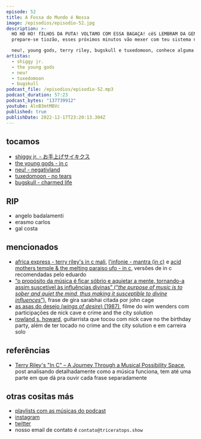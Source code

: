 ```yaml
---
episode: 52
title: A Fossa do Mundo é Nossa
image: /episodios/episodio-52.jpg
description: >-
  HO HO HO! fILHOS DA PUTA! VOLTAMO COM ESSA BAGAÇA! cêS LEMBRAM DA GENTE?
  prepare-se tiozão, esses próximos minutos vão mexer com teu sistema nervoso!

  neu!, young gods, terry riley, bugskull e tuxedomoon, conhece alguma dessas bandas? vem com a gente, o tricerátops show já vai começar
artistas:
  - shiggy jr.
  - the young gods
  - neu!
  - tuxedomoon
  - bugskull
podcast_file: /episodios/episodio-52.mp3
podcast_duration: 57:23
podcast_bytes: "137739912"
youtube: AlnB3mtMBVc
published: true
publishDate: 2022-12-17T23:20:13.304Z
---
```

## tocamos

* [shiggy jr. - お手上げサイキクス](https://www.youtube.com/watch?v=Dt7SkZbChTo)
* [the young gods - in c](https://www.youtube.com/watch?v=DpYBhX0UH04)
* [neu! - negativland](https://www.youtube.com/watch?v=fhiNtanvImg)
* [tuxedomoon - no tears](https://www.youtube.com/watch?v=1GwdHe5nQSQ)
* [bugskull - charmed life](https://www.youtube.com/watch?v=P2L_JU6-wNE)

## RIP

* angelo badalamenti
* erasmo carlos
* gal costa

## mencionados

* [africa express - terry riley's in c mali](https://www.youtube.com/watch?v=_FXQ68ZkWVw), [l'infonie - mantra (in c)](https://www.youtube.com/watch?v=S5MOMckrkn8) e [acid mothers temple & the melting paraiso ufo - in c](https://www.youtube.com/watch?v=n4u80rYBrcw), versões de in c recomendadas pelo eduardo
* [“o propósito da música é ficar sóbrio e aquietar a mente, tornando-a assim suscetível às influências divinas” (“*the purpose of music is to sober and quiet the mind, thus making it susceptible to divine influences*”)](https://johncage.org/beta/autobiographical_statement.html), frase de gira sarabhai citada por john cage
* [as asas do desejo (*wings of desire*) (1987)](https://www.imdb.com/title/tt0093191/), filme do wim wenders com participações de nick cave e crime and the city solution
* [rowland s. howard](https://en.wikipedia.org/wiki/Rowland_S._Howard), guitarrista que tocou com nick cave no the birthday party, além de ter tocado no crime and the city solution e em carreira solo

## referências

* [Terry Riley's "In C" – A Journey Through a Musical Possibility Space](https://teropa.info/blog/2017/01/23/terry-rileys-in-c.html), post analisando detalhadamente como a música funciona, tem até uma parte em que dá pra ouvir cada frase separadamente

## otras cositas más

* [playlists com as músicas do podcast](https://www.triceratops.show/playlists/)
* [instagram](https://www.instagram.com/triceratops.show/)
* [twitter](https://twitter.com/TriceratopsShow/)
* nosso email de contato é `contato@triceratops.show`